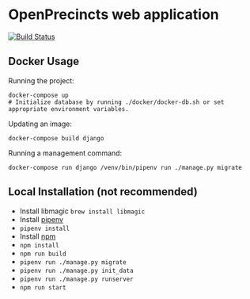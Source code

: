 OpenPrecincts web application
=============================

[![Build Status](https://travis-ci.com/OpenPrecincts/openprecincts-web.svg?branch=master)](https://travis-ci.com/OpenPrecincts/openprecincts-web)

Docker Usage
------------

Running the project:

    docker-compose up
    # Initialize database by running ./docker/docker-db.sh or set appropriate environment variables.

Updating an image:

    docker-compose build django

Running a management command:

    docker-compose run django /venv/bin/pipenv run ./manage.py migrate


Local Installation (not recommended)
-------------------------------------

* Install libmagic ``brew install libmagic``
* Install [pipenv](https://pipenv.readthedocs.io/en/latest/)
* ``pipenv install``
* Install [npm](https://www.npmjs.com/)
* ``npm install``
* ``npm run build``
* ``pipenv run ./manage.py migrate``
* ``pipenv run ./manage.py init_data``
* ``pipenv run ./manage.py runserver``
* ``npm run start``
